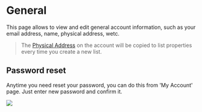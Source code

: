 # General

This page allows to view and edit general account information,  such as  your email address, name, physical address, wetc. 

> The [Physical Address](/kb/contact-lists#physical-address-properties) on the account will be copied to list properties every time you create a new list. 
  



## Password reset
Anytime you need reset your password, you can do this from 'My Account' page. Just enter new password and confirm it.

![](images/account/password_reset.png)

